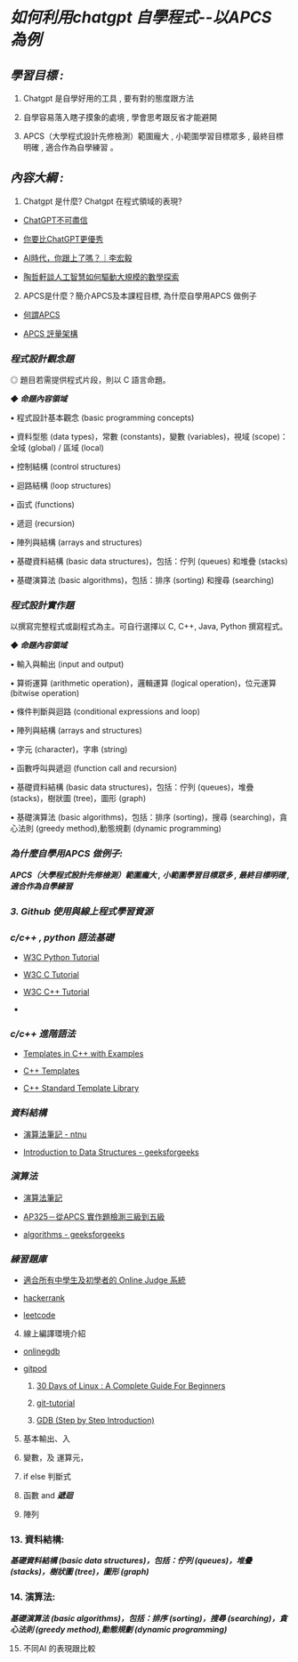 # ***如何利用chatgpt 自學程式--以APCS 為例***


## ***學習目標	:***

1.	Chatgpt 是自學好用的工具 , 要有對的態度跟方法 

2.	自學容易落入瞎子摸象的處境 , 學會思考跟反省才能避開

3.	APCS（大學程式設計先修檢測）範圍龐大 , 小範圍學習目標眾多 , 最終目標明確 , 適合作為自學練習 。

## ***內容大綱 :***

1.  Chatgpt 是什麼? Chatgpt 在程式領域的表現?

- [ChatGPT不可盡信](https://www.youtube.com/shorts/tFxs2uDwdKo)

- [你要比ChatGPT更優秀](https://www.youtube.com/shorts/XvD2hjkjoug)

- [AI時代，你跟上了嗎？｜李宏毅](https://youtu.be/iqaiPyvDD4Y?t=415)

- [陶哲軒談人工智慧如何驅動大規模的數學探索](https://youtu.be/HJOLVsufLfU?list=PLBZI3Jo1WG62y5CYTXFfcFJbMpww_Chdo&t=2473)

2.  APCS是什麼？簡介APCS及本課程目標, 為什麼自學用APCS 做例子

- [何謂APCS](https://apcs.csie.ntnu.edu.tw/index.php/apcs-introduction/)

- [APCS 評量架構](https://apcs.csie.ntnu.edu.tw/index.php/questionstypes/)

### ***程式設計觀念題***


◎ 題目若需提供程式片段，則以 C 語言命題。

***◆ 命題內容領域***

• 程式設計基本觀念 (basic programming concepts)

• 資料型態 (data types)，常數 (constants)，變數 (variables)，視域 (scope)：全域 (global) / 區域 (local)

• 控制結構 (control structures)

• 迴路結構 (loop structures)

• 函式 (functions)

• 遞迴 (recursion)

• 陣列與結構 (arrays and structures)

• 基礎資料結構 (basic data structures)，包括：佇列 (queues) 和堆疊 (stacks)

• 基礎演算法 (basic algorithms)，包括：排序 (sorting) 和搜尋 (searching)

### ***程式設計實作題***

以撰寫完整程式或副程式為主。可自行選擇以 C, C++, Java, Python 撰寫程式。

***◆ 命題內容領域***

• 輸入與輸出 (input and output)

• 算術運算 (arithmetic operation)，邏輯運算 (logical operation)，位元運算 (bitwise operation)

• 條件判斷與迴路 (conditional expressions and loop)

• 陣列與結構 (arrays and structures)

• 字元 (character)，字串 (string)

• 函數呼叫與遞迴 (function call and recursion)

• 基礎資料結構 (basic data structures)，包括：佇列 (queues)，堆疊 (stacks)，樹狀圖 (tree)，圖形 (graph)

• 基礎演算法 (basic algorithms)，包括：排序 (sorting)，搜尋 (searching)，貪心法則 (greedy method),動態規劃 (dynamic programming)



### ***為什麼自學用APCS 做例子:***

***APCS（大學程式設計先修檢測）範圍龐大 , 小範圍學習目標眾多 , 最終目標明確 , 適合作為自學練習***



### ***3.  Github 使用與線上程式學習資源***

### ***c/c++ , python 語法基礎***

- [W3C Python Tutorial](https://www.w3schools.com/python/default.asp)

- [W3C C Tutorial](https://www.w3schools.com/c/index.php)

- [W3C C++ Tutorial](https://www.w3schools.com/cpp/default.asp)

- []()

### ***c/c++ 進階語法***

- [Templates in C++ with Examples](https://www.geeksforgeeks.org/templates-cpp/?ref=shm)

- [C++ Templates](https://www.tutorialspoint.com/cplusplus/cpp_templates.htm)

- [C++ Standard Template Library](https://www.programiz.com/cpp-programming/standard-template-library)

### ***資料結構***

- [演算法筆記 - ntnu](https://web.ntnu.edu.tw/~algo/)

- [Introduction to Data Structures - geeksforgeeks](https://www.geeksforgeeks.org/introduction-to-data-structures/?ref=outind)

### ***演算法***

- [演算法筆記](https://web.ntnu.edu.tw/~algo/)

- [AP325－從APCS 實作題檢測三級到五級](https://jmj.cmgsh.tp.edu.tw/files/AP325_v1.3.pdf)

- [algorithms - geeksforgeeks](https://www.geeksforgeeks.org/linear-search/?ref=outind)


### ***練習題庫***

- [適合所有中學生及初學者的 Online Judge 系統](https://zerojudge.tw/)

- [hackerrank](https://www.hackerrank.com/)

- [leetcode](https://leetcode.com/)



4.  線上編譯環境介紹

- [onlinegdb](https://www.onlinegdb.com/)

- [gitpod](https://gitpod.io/)

    1. [30 Days of Linux : A Complete Guide For Beginners](https://www.geeksforgeeks.org/30-days-of-linux/)

    2. [git-tutorial](https://www.geeksforgeeks.org/git-tutorial/)

    3. [GDB (Step by Step Introduction)](https://www.geeksforgeeks.org/gdb-step-by-step-introduction/)

5.	基本輸出、入

6.	變數，及 運算元，

7.	if else 判斷式

8.	函數 and ***遞迴***

9.  陣列 

### 13. 資料結構:

***基礎資料結構 (basic data structures)，包括：佇列 (queues)，堆疊 (stacks)，樹狀圖 (tree)，圖形 (graph)***

### 14. 演算法:

***基礎演算法 (basic algorithms)，包括：排序 (sorting)，搜尋 (searching)，貪心法則 (greedy method),動態規劃 (dynamic programming)*** 

15.	不同AI 的表現跟比較
